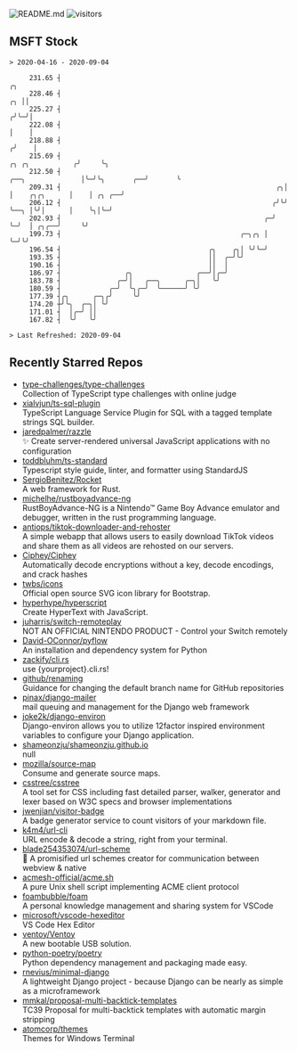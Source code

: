 ![README.md](https://github.com/Gerhut/Gerhut/workflows/README.md/badge.svg)
![visitors](https://visitors.vercel.app/Gerhut/Gerhut?token=8cf69d1f6813d272ef062726b6070c9be4ff72038cfe5a7ded7384a8da65d866)

## MSFT Stock

```
> 2020-04-16 - 2020-09-04

     231.65 ┤                                                                                                ╭╮  
     228.46 ┤                                                                                             ╭╮ ││  
     225.27 ┤                                                                                            ╭╯╰─╯│  
     222.08 ┤                                                                                            │    │  
     218.88 ┤                                                                                           ╭╯    │  
     215.69 ┤                                                                          ╭╮ ╭╮           ╭╯     ╰╮ 
     212.50 ┤                                                        ╭──╮              │╰─╯╰╮       ╭──╯       ╰ 
     209.31 ┤                                                      ╭╮│  │    ╭╮╭╮      │    │ ╭╮ ╭──╯            
     206.12 ┤                                                     ╭╯╰╯  ╰──╮ │╰╯│      │    ╰╮│╰─╯               
     202.93 ┤                                                   ╭─╯        ╰─╯  │ ╭╮╭──╯     ╰╯                  
     199.73 ┤                                             ╭─╮╭╮ │               ╰─╯╰╯                            
     196.54 ┤                                     ╭╮    ╭╮│ ╰╯╰─╯                                                
     193.35 ┤                                     ││  ╭─╯╰╯                                                      
     190.16 ┤                                     ││  │                                                          
     186.97 ┤                ╭╮                ╭──╯│╭─╯                                                          
     183.78 ┤              ╭─╯│   ╭──╮      ╭─╮│   ╰╯                                                            
     180.59 ┤            ╭─╯  ╰╮╭─╯  ╰──────╯ ╰╯                                                                 
     177.39 ┤╭╮      ╭─╮╭╯     ╰╯                                                                                
     174.20 ┼╯╰╮  ╭─╮│ ╰╯                                                                                        
     171.01 ┤  │╭─╯ ││                                                                                           
     167.82 ┤  ╰╯   ╰╯                                                                                           

> Last Refreshed: 2020-09-04
```

## Recently Starred Repos

- [type-challenges/type-challenges](https://github.com/type-challenges/type-challenges)  
  Collection of TypeScript type challenges with online judge
- [xialvjun/ts-sql-plugin](https://github.com/xialvjun/ts-sql-plugin)  
  TypeScript Language Service Plugin for SQL with a tagged template strings SQL builder.
- [jaredpalmer/razzle](https://github.com/jaredpalmer/razzle)  
  ✨ Create server-rendered universal JavaScript applications with no configuration
- [toddbluhm/ts-standard](https://github.com/toddbluhm/ts-standard)  
  Typescript style guide, linter, and formatter using StandardJS
- [SergioBenitez/Rocket](https://github.com/SergioBenitez/Rocket)  
  A web framework for Rust.
- [michelhe/rustboyadvance-ng](https://github.com/michelhe/rustboyadvance-ng)  
  RustBoyAdvance-NG is a Nintendo™ Game Boy Advance emulator and debugger, written in the rust programming language.
- [antiops/tiktok-downloader-and-rehoster](https://github.com/antiops/tiktok-downloader-and-rehoster)  
  A simple webapp that allows users to easily download TikTok videos and share them as all videos are rehosted on our servers.
- [Ciphey/Ciphey](https://github.com/Ciphey/Ciphey)  
  Automatically decode encryptions without a key, decode encodings, and crack hashes
- [twbs/icons](https://github.com/twbs/icons)  
  Official open source SVG icon library for Bootstrap.
- [hyperhype/hyperscript](https://github.com/hyperhype/hyperscript)  
  Create HyperText with JavaScript.
- [juharris/switch-remoteplay](https://github.com/juharris/switch-remoteplay)  
  NOT AN OFFICIAL NINTENDO PRODUCT - Control your Switch remotely
- [David-OConnor/pyflow](https://github.com/David-OConnor/pyflow)  
  An installation and dependency system for Python
- [zackify/cli.rs](https://github.com/zackify/cli.rs)  
  use {yourproject}.cli.rs!
- [github/renaming](https://github.com/github/renaming)  
  Guidance for changing the default branch name for GitHub repositories
- [pinax/django-mailer](https://github.com/pinax/django-mailer)  
  mail queuing and management for the Django web framework
- [joke2k/django-environ](https://github.com/joke2k/django-environ)  
  Django-environ allows you to utilize 12factor inspired environment variables to configure your Django application.
- [shameonzju/shameonzju.github.io](https://github.com/shameonzju/shameonzju.github.io)  
  null
- [mozilla/source-map](https://github.com/mozilla/source-map)  
  Consume and generate source maps.
- [csstree/csstree](https://github.com/csstree/csstree)  
  A tool set for CSS including fast detailed parser, walker, generator and lexer based on W3C specs and browser implementations
- [jwenjian/visitor-badge](https://github.com/jwenjian/visitor-badge)  
  A badge generator service to count visitors of your markdown file.
- [k4m4/url-cli](https://github.com/k4m4/url-cli)  
  URL encode & decode a string, right from your terminal.
- [blade254353074/url-scheme](https://github.com/blade254353074/url-scheme)  
  📢 A promisified url schemes creator for communication between webview & native
- [acmesh-official/acme.sh](https://github.com/acmesh-official/acme.sh)  
  A pure Unix shell script implementing ACME client protocol
- [foambubble/foam](https://github.com/foambubble/foam)  
  A personal knowledge management and sharing system for VSCode
- [microsoft/vscode-hexeditor](https://github.com/microsoft/vscode-hexeditor)  
  VS Code Hex Editor
- [ventoy/Ventoy](https://github.com/ventoy/Ventoy)  
  A new bootable USB solution.
- [python-poetry/poetry](https://github.com/python-poetry/poetry)  
  Python dependency management and packaging made easy.
- [rnevius/minimal-django](https://github.com/rnevius/minimal-django)  
  A lightweight Django project - because Django can be nearly as simple as a microframework
- [mmkal/proposal-multi-backtick-templates](https://github.com/mmkal/proposal-multi-backtick-templates)  
  TC39 Proposal for multi-backtick templates with automatic margin stripping
- [atomcorp/themes](https://github.com/atomcorp/themes)  
  Themes for Windows Terminal
